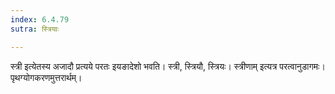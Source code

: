 ```yaml
---
index: 6.4.79
sutra: स्त्रियाः

---
```

स्त्री इत्येतस्य अजादौ प्रत्यये परतः इयङादेशो भवति। स्त्री, स्त्रियौ, स्त्रियः। स्त्रीणाम् इत्यत्र परत्वानुडागमः। पृथग्योगकरणमुत्तरार्थम्।